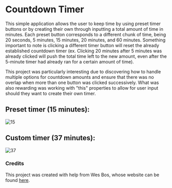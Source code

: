 # Countdown Timer

This simple application allows the user to keep time by using preset timer buttons or by creating their own through inputting a total amount of time in minutes. Each preset button corresponds to a different chunk of time, being 20 seconds, 5 minutes, 15 minutes, 20 minutes, and 60 minutes. Something important to note is clicking a different timer button will reset the already established countdown timer (ex. Clicking 20 minutes after 5 minutes was already clicked will push the total time left to the new amount, even after the 5-minute timer had already ran for a certain amount of time).

This project was particularly interesting due to discovering how to handle multiple options for countdown amounts and ensure that there was no overlap when more than one button was clicked successively. What was also rewarding was working with "this" properties to allow for user input should they want to create their own timer.

## Preset timer (15 minutes):

![15](https://i.imgur.com/dpB1WbL.png?1 '15 minutes')

## Custom timer (37 minutes):

![37](https://i.imgur.com/ZduPDMv.png?1 '37 minutes')

### Credits

This project was created with help from Wes Bos, whose website can be found [here](https://wesbos.com/).